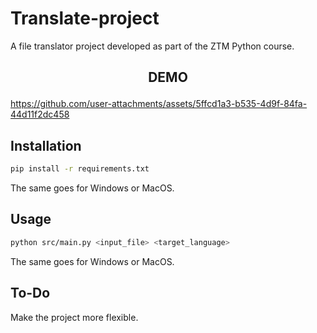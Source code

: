 # Translate-project
A file translator project developed as part of the ZTM Python course.
## <p align="center"> DEMO </p>
https://github.com/user-attachments/assets/5ffcd1a3-b535-4d9f-84fa-44d11f2dc458
## Installation

```bash
pip install -r requirements.txt
```
The same goes for Windows or MacOS.

## Usage

```bash
python src/main.py <input_file> <target_language>
```
The same goes for Windows or MacOS.

## To-Do
Make the project more flexible. 
